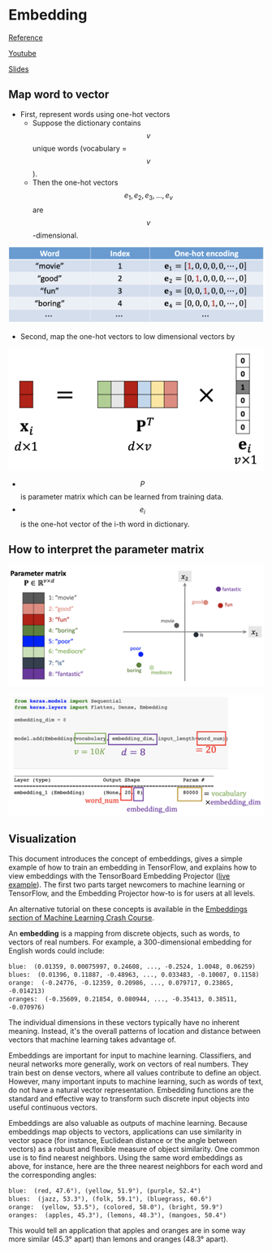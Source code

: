 # Embedding

[Reference](https://www.tensorflow.org/tutorials/text/word\_embeddings)

[Youtube](https://www.youtube.com/watch?v=NWcShtqr8kc\&list=PLvOO0btloRnuTUGN4XqO85eKPeFSZsEqK)

[Slides](https://github.com/wangshusen/DeepLearning/blob/master/Slides/9\_RNN\_1.pdf)

## Map word to vector

* First, represent words using one-hot vectors
  * Suppose the dictionary contains $$v$$ unique words (vocabulary = $$v$$).
  * Then the one-hot vectors $$e_1,e_2,e_3,...,e_v$$ are $$v$$-dimensional.

![onehot-encoding](<../.gitbook/assets/onehot-encoding-1 (1).png>)

* Second, map the one-hot vectors to low dimensional vectors by

![word embedding](<../.gitbook/assets/word-embedding-1 (1).png>)

* $$P$$ is parameter matrix which can be learned from training data.
* $$e_i$$ is the one-hot vector of the i-th word in dictionary.

## How to interpret the parameter matrix

![word-embedding-2](<../.gitbook/assets/word-embedding-2 (1).png>)

![word-embedding-3](<../.gitbook/assets/word-embedding-3 (1).png>)

## Visualization

This document introduces the concept of embeddings, gives a simple example of how to train an embedding in TensorFlow, and explains how to view embeddings with the TensorBoard Embedding Projector ([live example](http://projector.tensorflow.org/)). The first two parts target newcomers to machine learning or TensorFlow, and the Embedding Projector how-to is for users at all levels.

An alternative tutorial on these concepts is available in the [Embeddings section of Machine Learning Crash Course](https://developers.google.com/machine-learning/crash-course/embeddings/video-lecture).

An **embedding** is a mapping from discrete objects, such as words, to vectors of real numbers. For example, a 300-dimensional embedding for English words could include:

```
blue:  (0.01359, 0.00075997, 0.24608, ..., -0.2524, 1.0048, 0.06259)
blues:  (0.01396, 0.11887, -0.48963, ..., 0.033483, -0.10007, 0.1158)
orange:  (-0.24776, -0.12359, 0.20986, ..., 0.079717, 0.23865, -0.014213)
oranges:  (-0.35609, 0.21854, 0.080944, ..., -0.35413, 0.38511, -0.070976)
```

The individual dimensions in these vectors typically have no inherent meaning. Instead, it's the overall patterns of location and distance between vectors that machine learning takes advantage of.

Embeddings are important for input to machine learning. Classifiers, and neural networks more generally, work on vectors of real numbers. They train best on dense vectors, where all values contribute to define an object. However, many important inputs to machine learning, such as words of text, do not have a natural vector representation. Embedding functions are the standard and effective way to transform such discrete input objects into useful continuous vectors.

Embeddings are also valuable as outputs of machine learning. Because embeddings map objects to vectors, applications can use similarity in vector space (for instance, Euclidean distance or the angle between vectors) as a robust and flexible measure of object similarity. One common use is to find nearest neighbors. Using the same word embeddings as above, for instance, here are the three nearest neighbors for each word and the corresponding angles:

```
blue:  (red, 47.6°), (yellow, 51.9°), (purple, 52.4°)
blues:  (jazz, 53.3°), (folk, 59.1°), (bluegrass, 60.6°)
orange:  (yellow, 53.5°), (colored, 58.0°), (bright, 59.9°)
oranges:  (apples, 45.3°), (lemons, 48.3°), (mangoes, 50.4°)
```

This would tell an application that apples and oranges are in some way more similar (45.3° apart) than lemons and oranges (48.3° apart).
